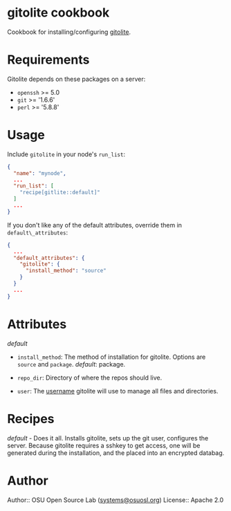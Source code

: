 # gitolite cookbook

Cookbook for installing/configuring [gitolite][1].

# Requirements

Gitolite depends on these packages on a server:
 - `openssh` >= 5.0
 - `git` >= '1.6.6'
 - `perl` >= '5.8.8'

# Usage

Include `gitolite` in your node's `run_list`:

```json
{
  "name": "mynode",
  ...
  "run_list": [
    "recipe[gitlite::default]"
  ]
  ...
}
```

If you don't like any of the default attributes, override them in
`default\_attributes`:

```json
{
  ...
  "default_attributes": {
    "gitolite": {
      "install_method": "source"
    }
  }
  ...
}
```

# Attributes

*default*

 - `install_method`: The method of installation for gitolite. Options
                     are `source` and `package`. *default*: package.

 - `repo_dir`: Directory of where the repos should live.
 
 - `user`: The [username][2] gitolite will use to manage all
           files and directories.


# Recipes

*default* - Does it all. Installs gitolite, sets up the git user,  configures the server.
            Because gitolite requires a sshkey to get access, one will
            be generated during the installation, and the placed into an
            encrypted databag.

# Author

Author:: OSU Open Source Lab (<systems@osuosl.org>)
License:: Apache 2.0

[1]: http://gitolite.com/gitolite/
[2]: http://gitolite.com/gitolite/gitolite.html#install-nnc
